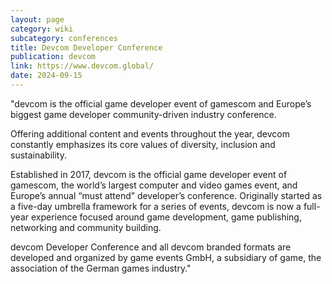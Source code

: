 ```yaml
---
layout: page
category: wiki
subcategory: conferences
title: Devcom Developer Conference
publication: devcom
link: https://www.devcom.global/
date: 2024-09-15
---
```


"devcom is the official game developer event of gamescom and Europe’s biggest game developer community-driven industry conference.

Offering additional content and events throughout the year, devcom constantly emphasizes its core values of diversity, inclusion and sustainability.

Established in 2017, devcom is the official game developer event of gamescom, the world’s largest computer and video games event, and Europe’s annual “must attend” developer’s conference. Originally started as a five-day umbrella framework for a series of events, devcom is now a full-year experience focused around game development, game publishing, networking and community building.

devcom Developer Conference and all devcom branded formats are developed and organized by game events GmbH, a subsidiary of game, the association of the German games industry."
